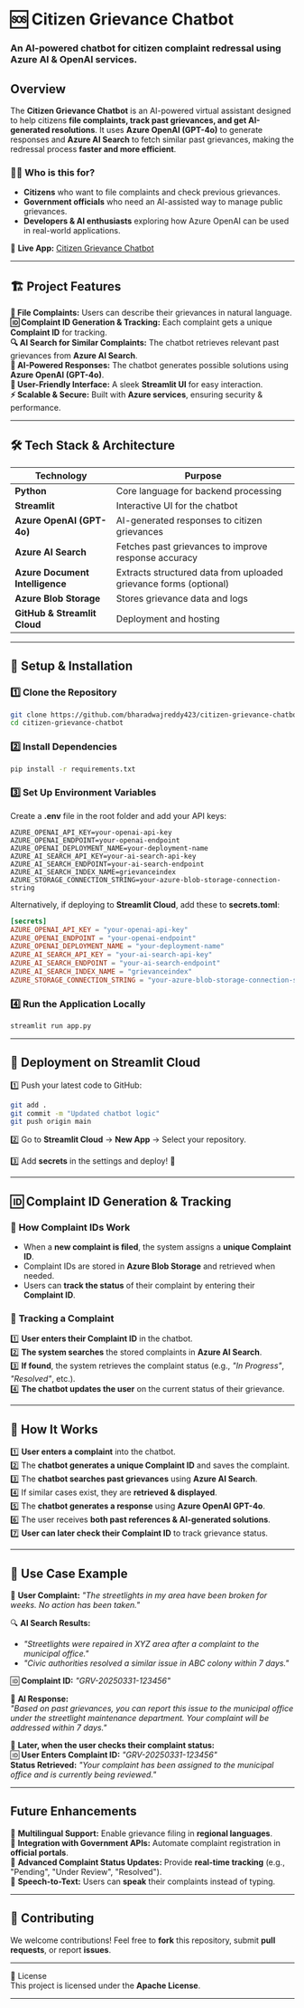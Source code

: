 
# 🆘 Citizen Grievance Chatbot  

### **An AI-powered chatbot for citizen complaint redressal using Azure AI & OpenAI services.**  

##  **Overview**  

The **Citizen Grievance Chatbot** is an AI-powered virtual assistant designed to help citizens **file complaints, track past grievances, and get AI-generated resolutions**. It uses **Azure OpenAI (GPT-4o)** to generate responses and **Azure AI Search** to fetch similar past grievances, making the redressal process **faster and more efficient**.  

### **👨‍💼 Who is this for?**  
- **Citizens** who want to file complaints and check previous grievances.  
- **Government officials** who need an AI-assisted way to manage public grievances.  
- **Developers & AI enthusiasts** exploring how Azure OpenAI can be used in real-world applications.  

🔗 **Live App:** [Citizen Grievance Chatbot](https://ewmwu4gykjccurcsvkyko2.streamlit.app/)  

---

## 🏗 **Project Features**  

**📝 File Complaints:** Users can describe their grievances in natural language.  
**🆔 Complaint ID Generation & Tracking:** Each complaint gets a unique **Complaint ID** for tracking.  
**🔍 AI Search for Similar Complaints:** The chatbot retrieves relevant past grievances from **Azure AI Search**.  
**🤖 AI-Powered Responses:** The chatbot generates possible solutions using **Azure OpenAI (GPT-4o)**.  
**🎨 User-Friendly Interface:** A sleek **Streamlit UI** for easy interaction.  
**⚡ Scalable & Secure:** Built with **Azure services**, ensuring security & performance.  

---

## 🛠 **Tech Stack & Architecture**  

| Technology | Purpose |
|------------|---------|
| **Python** | Core language for backend processing |
| **Streamlit** | Interactive UI for the chatbot |
| **Azure OpenAI (GPT-4o)** | AI-generated responses to citizen grievances |
| **Azure AI Search** | Fetches past grievances to improve response accuracy |
| **Azure Document Intelligence** | Extracts structured data from uploaded grievance forms (optional) |
| **Azure Blob Storage** | Stores grievance data and logs |
| **GitHub & Streamlit Cloud** | Deployment and hosting |

---

## 🔧 **Setup & Installation**  

### **1️⃣ Clone the Repository**  
```bash
git clone https://github.com/bharadwajreddy423/citizen-grievance-chatbot.git
cd citizen-grievance-chatbot
```

### **2️⃣ Install Dependencies**  
```bash
pip install -r requirements.txt
```

### **3️⃣ Set Up Environment Variables**  
Create a **.env** file in the root folder and add your API keys:  

```env
AZURE_OPENAI_API_KEY=your-openai-api-key
AZURE_OPENAI_ENDPOINT=your-openai-endpoint
AZURE_OPENAI_DEPLOYMENT_NAME=your-deployment-name
AZURE_AI_SEARCH_API_KEY=your-ai-search-api-key
AZURE_AI_SEARCH_ENDPOINT=your-ai-search-endpoint
AZURE_AI_SEARCH_INDEX_NAME=grievanceindex
AZURE_STORAGE_CONNECTION_STRING=your-azure-blob-storage-connection-string
```

Alternatively, if deploying to **Streamlit Cloud**, add these to **secrets.toml**:  
```toml
[secrets]
AZURE_OPENAI_API_KEY = "your-openai-api-key"
AZURE_OPENAI_ENDPOINT = "your-openai-endpoint"
AZURE_OPENAI_DEPLOYMENT_NAME = "your-deployment-name"
AZURE_AI_SEARCH_API_KEY = "your-ai-search-api-key"
AZURE_AI_SEARCH_ENDPOINT = "your-ai-search-endpoint"
AZURE_AI_SEARCH_INDEX_NAME = "grievanceindex"
AZURE_STORAGE_CONNECTION_STRING = "your-azure-blob-storage-connection-string"
```

### **4️⃣ Run the Application Locally**  
```bash
streamlit run app.py
```

---

## 🚀 **Deployment on Streamlit Cloud**  

1️⃣ Push your latest code to GitHub:  
```bash
git add .
git commit -m "Updated chatbot logic"
git push origin main
```

2️⃣ Go to **Streamlit Cloud** → **New App** → Select your repository.  

3️⃣ Add **secrets** in the settings and deploy! 🎉  

---

## 🆔 **Complaint ID Generation & Tracking**  

### 🔹 **How Complaint IDs Work**
- When a **new complaint is filed**, the system assigns a **unique Complaint ID**.
- Complaint IDs are stored in **Azure Blob Storage** and retrieved when needed.
- Users can **track the status** of their complaint by entering their **Complaint ID**.

### 🔹 **Tracking a Complaint**
1️⃣ **User enters their Complaint ID** in the chatbot.  
2️⃣ **The system searches** the stored complaints in **Azure AI Search**.  
3️⃣ **If found**, the system retrieves the complaint status (e.g., *"In Progress"*, *"Resolved"*, etc.).  
4️⃣ **The chatbot updates the user** on the current status of their grievance.  

---

## 🧩 **How It Works**  

1️⃣ **User enters a complaint** into the chatbot.  
2️⃣ The **chatbot generates a unique Complaint ID** and saves the complaint.  
3️⃣ The **chatbot searches past grievances** using **Azure AI Search**.  
4️⃣ If similar cases exist, they are **retrieved & displayed**.  
5️⃣ The **chatbot generates a response** using **Azure OpenAI GPT-4o**.  
6️⃣ The user receives **both past references & AI-generated solutions**.  
7️⃣ **User can later check their Complaint ID** to track grievance status.  

---

## 📌 **Use Case Example**  

🔹 **User Complaint:** *"The streetlights in my area have been broken for weeks. No action has been taken."*  

🔍 **AI Search Results:**  
- *"Streetlights were repaired in XYZ area after a complaint to the municipal office."*  
- *"Civic authorities resolved a similar issue in ABC colony within 7 days."*  

🆔 **Complaint ID:** *"GRV-20250331-123456"*  

🤖 **AI Response:**  
*"Based on past grievances, you can report this issue to the municipal office under the streetlight maintenance department. Your complaint will be addressed within 7 days."*  

🔎 **Later, when the user checks their complaint status:**  
🆔 **User Enters Complaint ID:** *"GRV-20250331-123456"*  
   **Status Retrieved:** *"Your complaint has been assigned to the municipal office and is currently being reviewed."*  

---

##  **Future Enhancements**  

🔹 **Multilingual Support:** Enable grievance filing in **regional languages**.  
🔹 **Integration with Government APIs:** Automate complaint registration in **official portals**.  
🔹 **Advanced Complaint Status Updates:** Provide **real-time tracking** (e.g., "Pending", "Under Review", "Resolved").  
🔹 **Speech-to-Text:** Users can **speak** their complaints instead of typing.  

---

## 🤝 **Contributing**  

We welcome contributions! Feel free to **fork** this repository, submit **pull requests**, or report **issues**.  

---

📜 License  
This project is licensed under the **Apache License**.  

---

